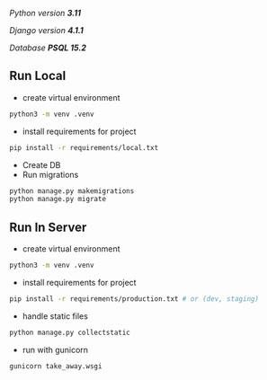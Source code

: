 _Python version **3.11**_

_Django version **4.1.1**_

_Database **PSQL 15.2**_

## Run Local

* create virtual environment
```bash
python3 -m venv .venv
```
* install requirements for project
```bash
pip install -r requirements/local.txt
```

* Create DB
* Run migrations
```bash
python manage.py makemigrations
python manage.py migrate
```

## Run In Server

* create virtual environment
```bash
python3 -m venv .venv
```

* install requirements for project
```bash
pip install -r requirements/production.txt # or (dev, staging)
```

* handle static files
```bash
python manage.py collectstatic
```

* run with gunicorn
```bash
gunicorn take_away.wsgi
```